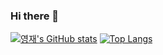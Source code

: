 ### Hi there 👋


[![영재's GitHub stats](https://github-readme-stats.vercel.app/api?username=realwhyjay)](https://github.com/realwhyjay/github-readme-stats)
[![Top Langs](https://github-readme-stats.vercel.app/api/top-langs/?username=realwhyjay&layout=compact)](https://github.com/realwhyjay/github-readme-stats)
